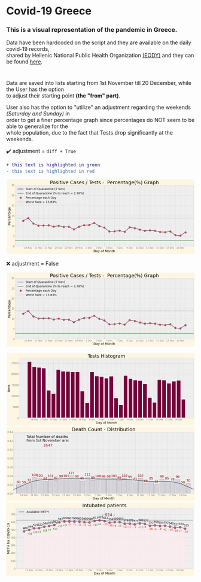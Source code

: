 # Covid-19 Greece

### **This is a visual representation of the pandemic in Greece.**<br/>
Data have been hardcoded on the script and they are available on the daily covid-19 records,<br/>
shared by Hellenic National Public Health Organization [(EODY)](https://eody.gov.gr/) and they can be found [here](https://eody.gov.gr/epidimiologika-statistika-dedomena/ektheseis-covid-19/).

#
Data are saved into lists starting from 1st November till 20 December, while the User has the option<br/> 
to adjust their starting point **(the "from" part)**.

User also has the option to "utilize" an adjustment regarding the weekends *(Saturday and Sunday)* in<br/>
order to get a finer percentage graph since percentages do NOT seem to be able to generalize for the<br/> 
whole population, due to the fact that Tests drop significantly at the weekends. 

:heavy_check_mark: adjustment = ```diff + True ```

```diff
+ this text is highlighted in green
- this text is highlighted in red
```

![Image](/images/Percentage_graph.jpg)

:x: adjustment = False

![Image](/images/Percentage_graph.jpg)


![Image](/images/Tests.jpg)
![Image](/images/Deaths.jpg)
![Image](/images/Intubated_patients.jpg)
